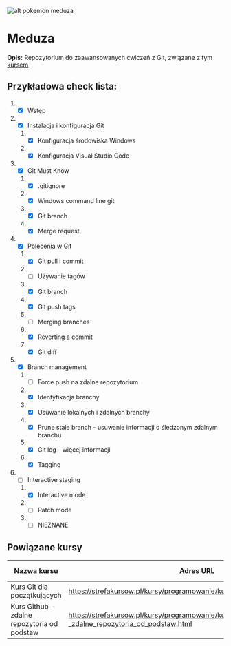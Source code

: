 ![alt pokemon meduza](http://pokelife.pl/pokemony/593.png "Jellicent")
# Meduza
**Opis:** Repozytorium do zaawansowanych ćwiczeń z Git, związane z tym [kursem](https://strefakursow.pl/kursy/programowanie/kurs_git_dla_zaawansowanych.html)  

## Przykładowa check lista:  
1. - [x] Wstęp  
2. - [x] Instalacja i konfiguracja Git  
   1. - [x] Konfiguracja środowiska Windows
   2. - [x] Konfiguracja Visual Studio Code  
3. - [x] Git Must Know
   1. - [x] .gitignore
   2. - [x] Windows command line git
   3. - [x] Git branch
   4. - [x] Merge request
4. - [x] Polecenia w Git
   1. - [x] Git pull i commit
   2. - [ ] Używanie tagów
   3. - [x] Git branch
   4. - [x] Git push tags
   5. - [ ] Merging branches
   6. - [x] Reverting a commit
   7. - [x] Git diff
5. - [x] Branch management
   1. - [ ] Force push na zdalne repozytorium
   2. - [x] Identyfikacja branchy
   3. - [x] Usuwanie lokalnych i zdalnych branchy
   4. - [x] Prune stale branch - usuwanie informacji o śledzonym zdalnym branchu
   5. - [x] Git log - więcej informacji
   6. - [x] Tagging
6. - [ ] Interactive staging
   1. - [x] Interactive mode
   2. - [ ] Patch mode
   3. - [ ] NIEZNANE

## Powiązane kursy
| Nazwa kursu | Adres URL | Poziom kursu |
| ----------- | --------- | ------------ |
| Kurs Git dla początkujących | https://strefakursow.pl/kursy/programowanie/kurs_git_dla_poczatkujacych.html | Podstawowy |
| Kurs Github - zdalne repozytoria od podstaw | https://strefakursow.pl/kursy/programowanie/kurs_github_-_zdalne_repozytoria_od_podstaw.html | Podstawowy |
